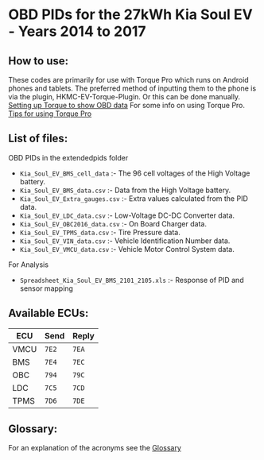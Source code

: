 # OBD PIDs for the 27kWh Kia Soul EV - Years 2014 to 2017

## How to use:

These codes are primarily for use with Torque Pro which runs on Android phones and tablets. The preferred method of inputting them to the phone is via the plugin, HKMC-EV-Torque-Plugin.
Or this can be done manually. [Setting up Torque to show OBD data](https://jejusoul.github.io/OBD-PIDs-for-HKMC-EVs/)
For some info on using Torque Pro. [Tips for using Torque Pro](https://jejusoul.github.io/OBD-PIDs-for-HKMC-EVs/tips.html)

## List of files: 

OBD PIDs in the extendedpids folder

- `Kia_Soul_EV_BMS_cell_data` :- The 96 cell voltages of the High Voltage battery.
- `Kia_Soul_EV_BMS_data.csv` :- Data from the High Voltage battery.
- `Kia_Soul_EV_Extra_gauges.csv` :- Extra values calculated from the PID data.
- `Kia_Soul_EV_LDC_data.csv` :- Low-Voltage DC-DC Converter data.
- `Kia_Soul_EV_OBC2016_data.csv` :- On Board Charger data.
- `Kia_Soul_EV_TPMS_data.csv` :- Tire Pressure data.
- `Kia_Soul_EV_VIN_data.csv` :- Vehicle Identification Number data.
- `Kia_Soul_EV_VMCU_data.csv` :- Vehicle Motor Control System data.

For Analysis
- `Spreadsheet_Kia_Soul_EV_BMS_2101_2105.xls` :- Response of PID and sensor mapping

## Available ECUs:

ECU  | Send  | Reply
---- | ----- | -----
VMCU | `7E2` | `7EA`
BMS  | `7E4` | `7EC`
OBC  | `794` | `79C`
LDC  | `7C5` | `7CD`
TPMS | `7D6` | `7DE`

## Glossary:

For an explanation of the acronyms see the [Glossary](https://jejusoul.github.io/OBD-PIDs-for-HKMC-EVs/glossary.html)
